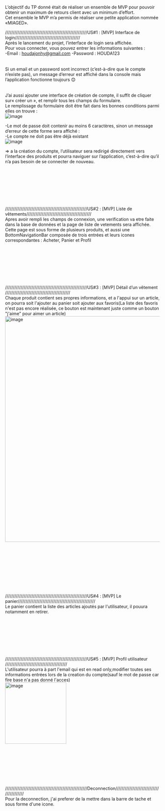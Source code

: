 L’objectif du TP donné était de réaliser un ensemble de MVP pour pouvoir obtenir un maximum de retours client avec un minimum d’effort.<br>
Cet ensemble le MVP m’a permis de réaliser une petite application nommée «MIAGED».<br>

/////////////////////////////////////////////////////US#1 : [MVP] Interface de login//////////////////////////////////////////<br>
Après le lancement du projet, l’interface de login sera affichée. <br>Pour vous connecter, vous pouvez entrer les informations suivantes :<br>
   -Email : houdajonhy@gmail.com    -Password : HOUDA123<br><br><br>
Si un email et un password sont incorrect (c’est-à-dire  que le compte n’existe pas), un message d’erreur est affiché dans la console mais l’application fonctionne toujours 😊
<br><br><br>
J’ai aussi ajouter une interface de création de compte, il suffit de cliquer sur« créer un », et remplir tous les champs du formulaire. <br>
Le remplissage du formulaire doit être fait dans les bonnes conditions parmi elles on trouve :     <br>  ![image](https://user-images.githubusercontent.com/87307477/209481032-f8aad151-a7c5-4181-b7d8-c303e44c45c4.png)
                                                                                                                  
-Le mot de passe doit contenir au moins 6 caractères, sinon un message d’erreur de cette forme sera affiché :  <br>
-Le compte ne doit pas être déjà existant <br>![image](https://user-images.githubusercontent.com/87307477/209481040-d5a4fde9-007c-4cb2-8364-faade728c3b9.png)

=> a la création du compte, l’utilisateur sera redirigé directement vers l’interface des produits et pourra naviguer sur l’application, c’est-à-dire qu’il n’a pas besoin de se connecter de nouveau.
<br> <br> <br> <br> <br> <br> <br> <br> <br> 
/////////////////////////////////////////////////////US#2 : [MVP] Liste de vêtements////////////////////////////////////////// <br>
Apres avoir rempli les champs de connexion, une verification va etre faite dans la base de données et la page de liste de vetements sera affichée.
<br>Cette page est sous forme de plusieurs produits, et aussi une BottomNavigationBar composée de trois entrées et leurs icones correspondantes :
Acheter, Panier et Profil<br> <br> <br> <br> <br> <br> <br> <br> <br> 
/////////////////////////////////////////////////////US#3 : [MVP] Détail d’un vêtement //////////////////////////////////////////
<br> Chaque produit contient ses propres informations, et a l'appui sur un article,  on pourra soit l'ajouter au panier soit ajouter aux favoris(La liste des favoris n'est pas
encore réalisée, ce bouton est maintenant juste comme un bouton "j'aime" pour aimer un article)
<img width="732" alt="image" src="https://user-images.githubusercontent.com/87307477/209481330-e9dbdc1c-401b-414b-a910-de614e397753.png">

<br> <br> <br> <br> <br> <br> <br> <br> <br> 
/////////////////////////////////////////////////////US#4 : [MVP] Le panier//////////////////////////////////////////////////
<br> Le panier contient la liste des articles ajoutés par l'utilisateur, il pouura notamment en retirer.
<br> <br> <br> <br> <br> <br> <br> <br> <br> 
/////////////////////////////////////////////////////US#5 : [MVP] Profil utilisateur ////////////////////////////////////////<br> 
L'utilisateur pourra à part l'email qui est en read only,modifier toutes ses informations entrées lors de la creation du compte(sauf le mot de passe car fire base n'a pas donné l'acces)<br><img width="199" alt="image" src="https://user-images.githubusercontent.com/87307477/209481443-e51c38c8-6820-4d2a-8617-81c238b93432.png">
<br> <br> <br> <br> <br> <br> <br> <br> <br> 
/////////////////////////////////////////////////////Deconnection////////////////////////////////////////<br> 
Pour la deconnection, j'ai preferer de la mettre dans la barre de tache et sous forme d'une icone.
